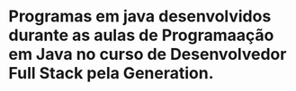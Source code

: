 # Programas em java desenvolvidos durante as aulas de Programaação em Java no curso de Desenvolvedor Full Stack pela Generation.
